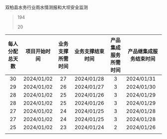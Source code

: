 双柏县水务行业雨水情测报和大坝安全监测

>194
>
>20

| 每人分配总天数 | 项目开始时间 | 业务支撑所需时间 | 业务支撑结束时间 | 产品集成服务所需时间 | 产品继集成服务结束时间 |
| :------------: | :----------: | :--------------: | :--------------: | :------------------: | ---------------------- |
|       30       |  2024/01/02  |        27        |    2024/01/28    |          3           | 2024/01/31             |
|       29       |  2024/01/02  |        26        |    2024/01/27    |          3           | 2024/01/30             |
|       28       |  2024/01/02  |        25        |    2024/01/26    |          3           | 2024/01/29             |
|       28       |  2024/01/02  |        25        |    2024/01/26    |          3           | 2024/01/29             |
|       27       |  2024/01/02  |        24        |    2024/01/25    |          3           | 2024/01/28             |
|       27       |  2024/01/02  |        24        |    2024/01/25    |          3           | 2024/01/28             |
|       25       |  2024/01/02  |        23        |    2024/01/24    |          2           | 2024/01/26             |
|                |              |                  |                  |                      |                        |

